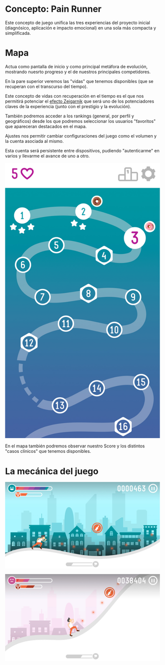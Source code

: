 # Concepto: Pain Runner

Este concepto de juego unifica las tres experiencias del proyecto inicial (diagnósico, aplicación e impacto emocional) en una sola más compacta y simplificada.

# Mapa

Actua como pantalla de inicio y como principal metáfora de evolución, mostrando nuesrto progreso y el de nuestros principales competidores.

En la pare superior veremos las "vidas" que tenemos disponibles (que se recuperan con el transcurso del tiempo).

Este concepto de vidas con recuperación en el tiempo es el que nos permitirá potenciar el [efecto Zeigarnik](http://www.abc.es/tecnologia/moviles-aplicaciones/20130808/abci-candy-crush-saga-adictivo-201308071929.html) que será uno de los potenciadores claves de la experiencia (junto con el prestigio y la evolución).

También podremos acceder a los rankings (general, por perfil y geográficos) desde los que podremos seleccionar los usuarios "favoritos" que apareceran destacados en el mapa.

Ajustes nos permitir cambiar configuraciones del juego como el volumen y la cuenta asociada al mismo.

Esta cuenta será persistente entre dispositivos, pudiendo "autenticarme" en varios y llevarme el avance de uno a otro.

![Mapa](../design/resources/runner/mapa.jpg)

En el mapa también podremos observar nuestro Score y los distintos "casos clínicos" que tenemos disponibles.

# La mecánica del juego 

![Pantalla 1](../design/resources/runner/juego-1.jpg)

![Pantalla 2](../design/resources/runner/juego-2.jpg)
